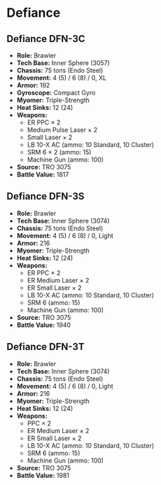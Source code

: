 # Defiance
## Defiance DFN-3C
- **Role:** Brawler
- **Tech Base:** Inner Sphere (3057)
- **Chassis:** 75 tons (Endo Steel)
- **Movement:** 4 (5) / 6 (8) / 0, XL
- **Armor:** 192
- **Gyroscope:** Compact Gyro
- **Myomer:** Triple-Strength
- **Heat Sinks:** 12 (24)
- **Weapons:**
  - ER PPC × 2
  - Medium Pulse Laser × 2
  - Small Laser × 2
  - LB 10-X AC (ammo: 10 Standard, 10 Cluster)
  - SRM 6 × 2 (ammo: 15)
  - Machine Gun (ammo: 100)
- **Source:** TRO 3075
- **Battle Value:** 1817

## Defiance DFN-3S
- **Role:** Brawler
- **Tech Base:** Inner Sphere (3074)
- **Chassis:** 75 tons (Endo Steel)
- **Movement:** 4 (5) / 6 (8) / 0, Light
- **Armor:** 216
- **Myomer:** Triple-Strength
- **Heat Sinks:** 12 (24)
- **Weapons:**
  - ER PPC × 2
  - ER Medium Laser × 2
  - ER Small Laser × 2
  - LB 10-X AC (ammo: 10 Standard, 10 Cluster)
  - SRM 6 (ammo: 15)
  - Machine Gun (ammo: 100)
- **Source:** TRO 3075
- **Battle Value:** 1940

## Defiance DFN-3T
- **Role:** Brawler
- **Tech Base:** Inner Sphere (3074)
- **Chassis:** 75 tons (Endo Steel)
- **Movement:** 4 (5) / 6 (8) / 0, Light
- **Armor:** 216
- **Myomer:** Triple-Strength
- **Heat Sinks:** 12 (24)
- **Weapons:**
  - PPC × 2
  - ER Medium Laser × 2
  - ER Small Laser × 2
  - LB 10-X AC (ammo: 10 Standard, 10 Cluster)
  - SRM 6 (ammo: 15)
  - Machine Gun (ammo: 100)
- **Source:** TRO 3075
- **Battle Value:** 1981

